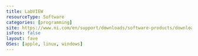 ```yaml
---
title: LabVIEW
resourceType: Software
categories: [programming]
site: https://www.ni.com/en/support/downloads/software-products/download.labview.html
isFoss: false
layout: fave
OSes: [apple, linux, windows]
---
```


